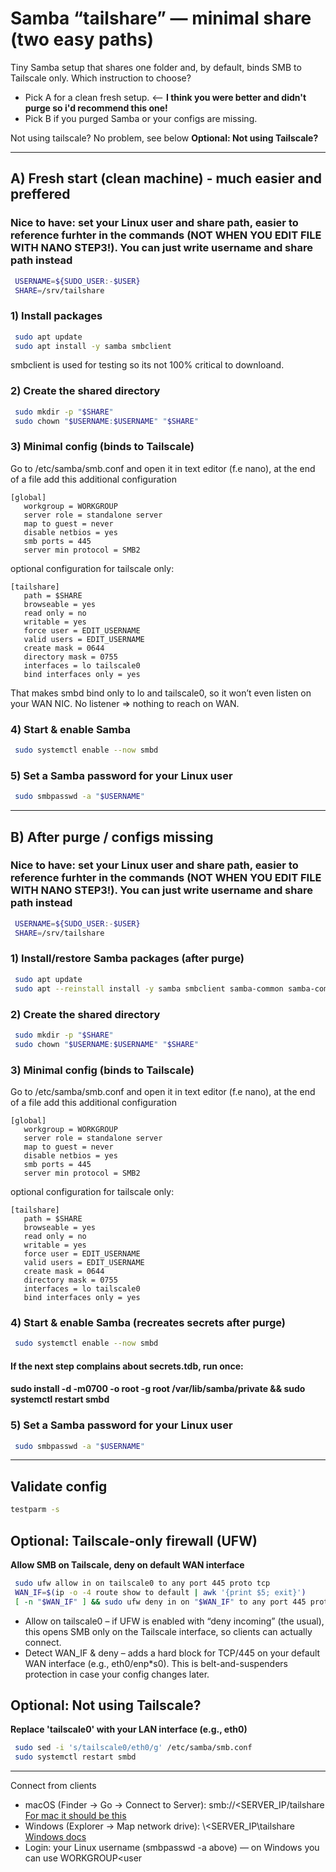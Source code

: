 # Samba “tailshare” — minimal share (two easy paths)

Tiny Samba setup that shares one folder and, by default, binds SMB to Tailscale only. 
Which instruction to choose?
- Pick A for a clean fresh setup. <-- **I think you were better and didn't purge so i'd recommend this one!**
- Pick B if you purged Samba or your configs are missing.

Not using tailscale? No problem, see below **Optional: Not using Tailscale?**

----

## A) Fresh start (clean machine) - much easier and preffered

### Nice to have: set your Linux user and share path, easier to reference furhter in the commands (NOT WHEN YOU EDIT FILE WITH NANO STEP3!). You can just write username and share path instead
```bash
 USERNAME=${SUDO_USER:-$USER}
 SHARE=/srv/tailshare
```

### 1) Install packages
```bash
 sudo apt update
 sudo apt install -y samba smbclient
```
smbclient is used for testing so its not 100% critical to downloand.

### 2) Create the shared directory
```bash
 sudo mkdir -p "$SHARE"
 sudo chown "$USERNAME:$USERNAME" "$SHARE"
```

### 3) Minimal config (binds to Tailscale)
Go to /etc/samba/smb.conf and open it in text editor (f.e nano), at the end of a file add this additional configuration

```text
[global]
   workgroup = WORKGROUP
   server role = standalone server
   map to guest = never
   disable netbios = yes
   smb ports = 445
   server min protocol = SMB2
```
optional configuration for tailscale only:
```text
[tailshare]
   path = $SHARE
   browseable = yes
   read only = no
   writable = yes
   force user = EDIT_USERNAME
   valid users = EDIT_USERNAME
   create mask = 0644
   directory mask = 0755
   interfaces = lo tailscale0
   bind interfaces only = yes
```

That makes smbd bind only to lo and tailscale0, so it won’t even listen on your WAN NIC. No listener ⇒ nothing to reach on WAN.

### 4) Start & enable Samba
```bash
 sudo systemctl enable --now smbd
```
### 5) Set a Samba password for your Linux user
```bash
 sudo smbpasswd -a "$USERNAME"
```

---

## B) After purge / configs missing

### Nice to have: set your Linux user and share path, easier to reference furhter in the commands (NOT WHEN YOU EDIT FILE WITH NANO STEP3!). You can just write username and share path instead
```bash
 USERNAME=${SUDO_USER:-$USER}
 SHARE=/srv/tailshare
```

### 1) Install/restore Samba packages (after purge)
```bash
 sudo apt update
 sudo apt --reinstall install -y samba smbclient samba-common samba-common-bin
```

### 2) Create the shared directory
```bash
 sudo mkdir -p "$SHARE"
 sudo chown "$USERNAME:$USERNAME" "$SHARE"
```
### 3) Minimal config (binds to Tailscale)
Go to /etc/samba/smb.conf and open it in text editor (f.e nano), at the end of a file add this additional configuration

```text
[global]
   workgroup = WORKGROUP
   server role = standalone server
   map to guest = never
   disable netbios = yes
   smb ports = 445
   server min protocol = SMB2
```
optional configuration for tailscale only:
```text
[tailshare]
   path = $SHARE
   browseable = yes
   read only = no
   writable = yes
   force user = EDIT_USERNAME
   valid users = EDIT_USERNAME
   create mask = 0644
   directory mask = 0755
   interfaces = lo tailscale0
   bind interfaces only = yes
```

### 4) Start & enable Samba (recreates secrets after purge)
```bash
 sudo systemctl enable --now smbd
```
#### If the next step complains about secrets.tdb, run once:
#### sudo install -d -m0700 -o root -g root /var/lib/samba/private && sudo systemctl restart smbd

### 5) Set a Samba password for your Linux user
```bash
 sudo smbpasswd -a "$USERNAME"
```
---

## Validate config
```bash
testparm -s
```

## Optional: Tailscale-only firewall (UFW)

**Allow SMB on Tailscale, deny on default WAN interface**
```bash
 sudo ufw allow in on tailscale0 to any port 445 proto tcp
 WAN_IF=$(ip -o -4 route show to default | awk '{print $5; exit}')
 [ -n "$WAN_IF" ] && sudo ufw deny in on "$WAN_IF" to any port 445 proto tcp
```

- Allow on tailscale0 – if UFW is enabled with “deny incoming” (the usual), this opens SMB only on the Tailscale interface, so clients can actually connect.
- Detect WAN_IF & deny – adds a hard block for TCP/445 on your default WAN interface (e.g., eth0/enp*s0). This is belt-and-suspenders protection in case your config changes later.

## Optional: Not using Tailscale?

**Replace 'tailscale0' with your LAN interface (e.g., eth0)**
```bash
 sudo sed -i 's/tailscale0/eth0/g' /etc/samba/smb.conf
 sudo systemctl restart smbd
```

---

Connect from clients
- macOS (Finder → Go → Connect to Server): smb://<SERVER_IP/tailshare [For mac it should be this](https://support.apple.com/lt-lt/guide/mac-help/mchlp1140/mac)
- Windows (Explorer → Map network drive): \\<SERVER_IP\tailshare [Windows docs](https://support.microsoft.com/en-us/windows/file-sharing-over-a-network-in-windows-b58704b2-f53a-4b82-7bc1-80f9994725bf)
- Login: your Linux username (smbpasswd -a above) — on Windows you can use WORKGROUP\<user
